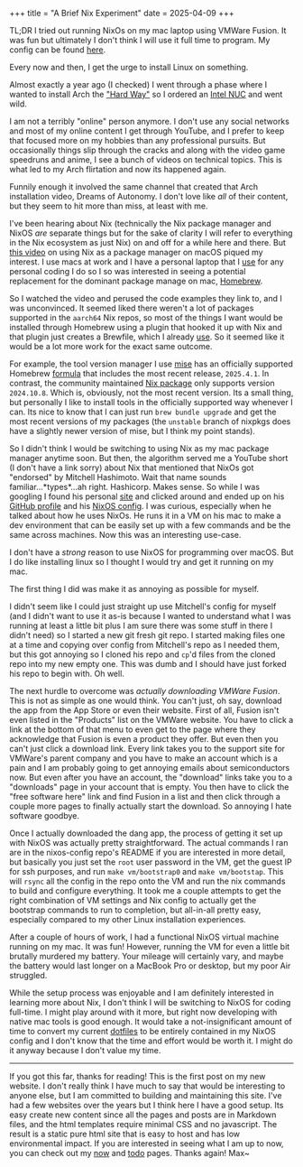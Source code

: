 +++
title = "A Brief Nix Experiment"
date = 2025-04-09
+++

TL;DR I tried out running NixOs on my mac laptop using VMWare Fusion. It was fun but ultimately I don't think I will use it full time to program. My config can be found [here](https://git.mxhzl.com/mxhzl/nixos-config).

Every now and then, I get the urge to install Linux on something.

Almost exactly a year ago (I checked) I went through a phase where I wanted to install Arch the ["Hard Way"](https://youtu.be/YC7NMbl4goo) so I ordered an [Intel NUC](https://laptopwithlinux.com/product/intel-nuc13-linux-mini-computer/) and went wild.

I am not a terribly "online" person anymore. I don't use any social networks and most of my online content I get through YouTube, and I prefer to keep that focused more on my hobbies than any professional pursuits. But occasionally things slip through the cracks and along with the video game speedruns and anime, I see a bunch of videos on technical topics. This is what led to my Arch flirtation and now its happened again.

Funnily enough it involved the same channel that created that Arch installation video, Dreams of Autonomy. I don't love like _all_ of their content, but they seem to hit more than miss, at least with me.

I've been hearing about Nix (technically the Nix package manager and NixOS _are_ separate things but for the sake of clarity I will refer to everything in the Nix ecosystem as just Nix) on and off for a while here and there. But [this video](https://youtu.be/Z8BL8mdzWHI) on using Nix as a package manager on macOS piqued my interest. I use macs at work and I have a personal laptop that I [use](@/uses.md) for any personal coding I do so I so was interested in seeing a potential replacement for the dominant package manage on mac, [Homebrew](https://brew.sh/).

So I watched the video and perused the code examples they link to, and I was unconvinced. It seemed liked there weren't a lot of packages supported in the `aarch64` Nix repos, so most of the things I want would be installed through Homebrew using a plugin that hooked it up with Nix and that plugin just creates a Brewfile, which I already [use](https://git.mxhzl.com/mxhzl/dotfiles/src/branch/main/Brewfile). So it seemed like it would be a lot more work for the exact same outcome.

For example, the tool version manager I use [mise](https://mise.jdx.dev/) has an officially supported Homebrew [formula](https://formulae.brew.sh/formula/mise) that includes the most recent release, `2025.4.1`. In contrast, the community maintained [Nix package](https://github.com/NixOS/nixpkgs/blob/nixos-24.11/pkgs/by-name/mi/mise/package.nix) only supports version `2024.10.8`. Which is, obviously, not the most recent version. Its a small thing, but personally I like to install tools in the officially supported way whenever I can. Its nice to know that I can just run `brew bundle upgrade` and get the most recent versions of my packages (the `unstable` branch of nixpkgs does have a slightly newer version of mise, but I think my point stands).

So I didn't think I would be switching to using Nix as my mac package manager anytime soon. But then, the algorithm served me a YouTube short (I don't have a link sorry) about Nix that mentioned that NixOs got "endorsed" by Mitchell Hashimoto. Wait that name sounds familiar...\*types\*...ah right. Hashicorp. Makes sense. So while I was googling I found his personal [site](https://mitchellh.com/) and clicked around and ended up on his [GitHub profile](https://github.com/mitchellh) and his [NixOS config](https://github.com/mitchellh/nixos-config). I was curious, especially when he talked about how he uses NixOs. He runs it in a VM on his mac to make a dev environment that can be easily set up with a few commands and be the same across machines. Now this was an interesting use-case.

I don't have a _strong_ reason to use NixOS for programming over macOS. But I do like installing linux so I thought I would try and get it running on my mac.

The first thing I did was make it as annoying as possible for myself.

I didn't seem like I could just straight up use Mitchell's config for myself (and I didn't want to use it as-is because I wanted to understand what I was running at least a little bit plus I am sure there was some stuff in there I didn't need) so I started a new git fresh git repo. I started making files one at a time and copying over config from Mitchell's repo as I needed them, but this got annoying so I cloned his repo and `cp`'d files from the cloned repo into my new empty one. This was dumb and I should have just forked his repo to begin with. Oh well.

The next hurdle to overcome was _actually downloading VMWare Fusion_. This is not as simple as one would think. You can't just, oh say, download the app from the App Store or even their website. First of all, Fusion isn't even listed in the "Products" list on the VMWare website. You have to click a link at the bottom of that menu to even get to the page where they acknowledge that Fusion is even a product they offer. But even then you can't just click a download link. Every link takes you to the support site for VMWare's parent company and you have to make an account which is a pain and I am probably going to get annoying emails about semiconductors now. But even after you have an account, the "download" links take you to a "downloads" page in your account that is empty. You then have to click the "free software here" link and find Fusion in a list and then click through a couple more pages to finally actually start the download. So annoying I hate software goodbye.

Once I actually downloaded the dang app, the process of getting it set up with NixOS was actually pretty straightforward. The actual commands I ran are in the nixos-config repo's README if you are interested in more detail, but basically you just set the `root` user password in the VM, get the guest IP for ssh purposes, and run `make vm/bootstrap0` and `make vm/bootstap`. This will `rsync` all the config in the repo onto the VM and run the nix commands to build and configure everything. It took me a couple attempts to get the right combination of VM settings and Nix config to actually get the bootstrap commands to run to completion, but all-in-all pretty easy, especially compared to my other Linux installation experiences.

After a couple of hours of work, I had a functional NixOS virtual machine running on my mac. It was fun! However, running the VM for even a little bit brutally murdered my battery. Your mileage will certainly vary, and maybe the battery would last longer on a MacBook Pro or desktop, but my poor Air struggled.

While the setup process was enjoyable and I am definitely interested in learning more about Nix, I don't think I will be switching to NixOS for coding full-time. I might play around with it more, but right now developing with native mac tools is good enough. It would take a not-insignificant amount of time to convert my current [dotfiles](https://git.mxhzl.com/mxhzl/dotfiles) to be entirely contained in my NixOS config and I don't know that the time and effort would be worth it. I might do it anyway because I don't value my time.

***

If you got this far, thanks for reading! This is the first post on my new website. I don't really think I have much to say that would be interesting to anyone else, but I am committed to building and maintaining this site. I've had a few websites over the years but I think here I have a good setup. Its easy create new content since all the pages and posts are in Markdown files, and the html templates require minimal CSS and no javascript. The result is a static pure html site that is easy to host and has low environmental impact. If you are interested in seeing what I am up to now, you can check out my [now](@/now.md) and [todo](@/todo.md) pages. Thanks again! Max~
